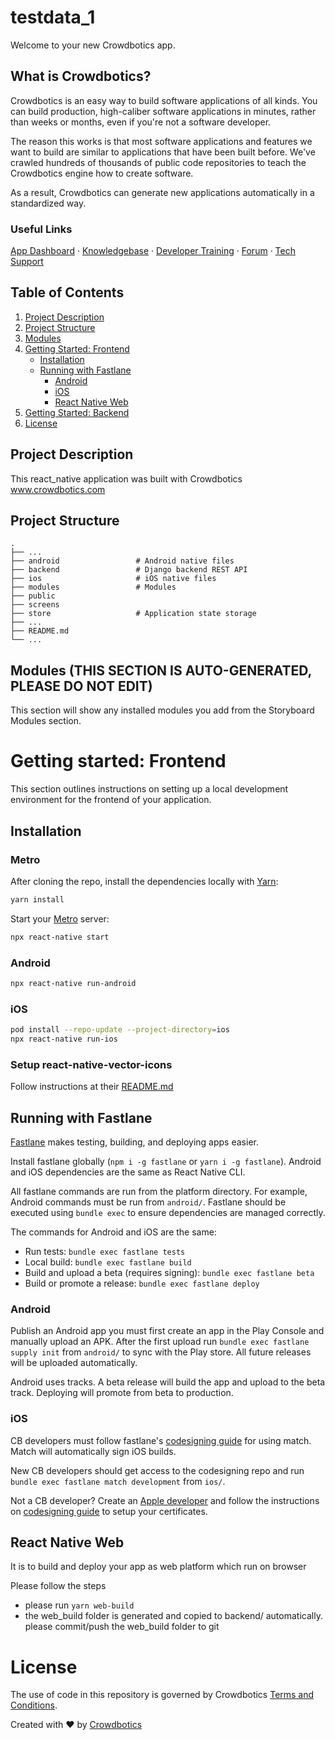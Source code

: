 # testdata_1

Welcome to your new Crowdbotics app.

## What is Crowdbotics?
Crowdbotics is an easy way to build software applications of all kinds.  You can build production, high-caliber software applications in minutes, rather than weeks or months, even if you're not a software developer.

The reason this works is that most software applications and features we want to build are similar to applications that have been built before. We've crawled hundreds of thousands of public code repositories to teach the Crowdbotics engine how to create software.

As a result, Crowdbotics can generate new applications automatically in a standardized way.

### Useful Links
[App Dashboard](https://app.crowdbotics.com/)
·
[Knowledgebase](https://knowledge.crowdbotics.com/)
·
[Developer Training](https://knowledge.crowdbotics.com/crowdbotics-developer-training)
·
[Forum](https://discuss.crowdbotics.com/)
·
[Tech Support](https://crowdbotics.slack.com/archives/CGSAV319V)

## Table of Contents
1. [Project Description](#project-description)
2. [Project Structure](#project-structure)
3. [Modules](#modules)
4. [Getting Started: Frontend](#getting-started-frontend)
   - [Installation](#installation)
   - [Running with Fastlane](#running-with-fastlane)
     - [Android](#android-1)
     - [iOS](#ios-1)
     - [React Native Web](#react-native-web)
5. [Getting Started: Backend](backend#readme)
6. [License](#license)

## Project Description

This react_native application was built with Crowdbotics www.crowdbotics.com

## Project Structure

    .
    ├── ...
    ├── android                 # Android native files
    ├── backend                 # Django backend REST API
    ├── ios                     # iOS native files
    ├── modules                 # Modules
    ├── public                  
    ├── screens                 
    ├── store                   # Application state storage
    ├── ...
    ├── README.md
    └── ...

## Modules (THIS SECTION IS AUTO-GENERATED, PLEASE DO NOT EDIT)

This section will show any installed modules you add from the Storyboard Modules section.

# Getting started: Frontend

This section outlines instructions on setting up a local development environment for the frontend of your application.

## Installation

### Metro

After cloning the repo, install the dependencies locally with [Yarn](https://yarnpkg.com/):

```sh
yarn install
```

Start your [Metro](https://facebook.github.io/metro/) server:

```sh
npx react-native start
```

### Android

```sh
npx react-native run-android
```

### iOS

```sh
pod install --repo-update --project-directory=ios
npx react-native run-ios
```

### Setup react-native-vector-icons

Follow instructions at their [README.md](https://github.com/oblador/react-native-vector-icons/blob/master/README.md#installation)

## Running with Fastlane

[Fastlane](https://fastlane.tools/) makes testing, building, and deploying apps
easier.

Install fastlane globally (`npm i -g fastlane` or `yarn i -g fastlane`).
Android and iOS dependencies are the same as React Native CLI.

All fastlane commands are run from the platform directory. For example, Android
commands must be run from `android/`. Fastlane should be executed using `bundle exec` to ensure dependencies are managed correctly.

The commands for Android and iOS are the same:

- Run tests: `bundle exec fastlane tests`
- Local build: `bundle exec fastlane build`
- Build and upload a beta (requires signing): `bundle exec fastlane beta`
- Build or promote a release: `bundle exec fastlane deploy`

### Android

Publish an Android app you must first create an app in the Play Console and
manually upload an APK. After the first upload run `bundle exec fastlane supply init` from `android/` to sync with the Play store. All future releases will be
uploaded automatically.

Android uses tracks. A beta release will build the app and upload to the beta
track. Deploying will promote from beta to production.

### iOS

CB developers must follow fastlane's [codesigning guide](https://codesigning.guide/) for using match.
Match will automatically sign iOS builds.

New CB developers should get access to the codesigning repo and run `bundle exec fastlane match development` from `ios/`.

Not a CB developer? Create an [Apple developer](https://developer.apple.com)
and follow the instructions on [codesigning guide](https://codesigning.guide/)
to setup your certificates.

## React Native Web

It is to build and deploy your app as web platform which run on browser

Please follow the steps

- please run `yarn web-build`
- the web_build folder is generated and copied to backend/ automatically. please commit/push the web_build folder to git

# License
The use of code in this repository is governed by Crowdbotics [Terms and Conditions](https://www.crowdbotics.com/terms-of-service).

Created with ❤️ by [Crowdbotics](https://www.crowdbotics.com/)
